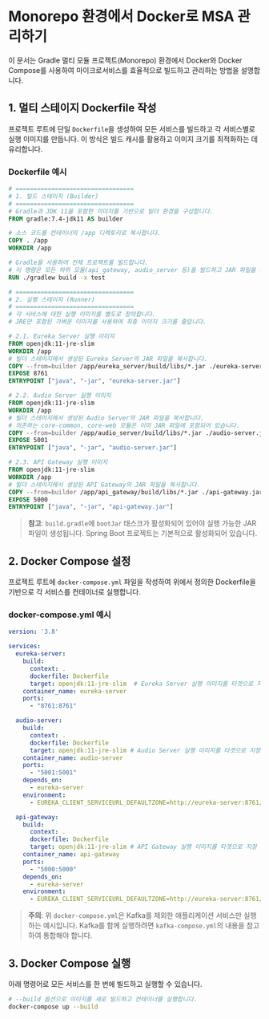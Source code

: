 # Monorepo 환경에서 Docker로 MSA 관리하기

이 문서는 Gradle 멀티 모듈 프로젝트(Monorepo) 환경에서 Docker와 Docker Compose를 사용하여 마이크로서비스를 효율적으로 빌드하고 관리하는 방법을 설명합니다.

## 1. 멀티 스테이지 Dockerfile 작성

프로젝트 루트에 단일 `Dockerfile`을 생성하여 모든 서비스를 빌드하고 각 서비스별로 실행 이미지를 만듭니다. 이 방식은 빌드 캐시를 활용하고 이미지 크기를 최적화하는 데 유리합니다.

### Dockerfile 예시

```Dockerfile
# =================================
# 1. 빌드 스테이지 (Builder)
# =================================
# Gradle과 JDK 11을 포함한 이미지를 기반으로 빌더 환경을 구성합니다.
FROM gradle:7.4-jdk11 AS builder

# 소스 코드를 컨테이너의 /app 디렉토리로 복사합니다.
COPY . /app
WORKDIR /app

# Gradle을 사용하여 전체 프로젝트를 빌드합니다.
# 이 명령은 모든 하위 모듈(api_gateway, audio_server 등)을 빌드하고 JAR 파일을 생성합니다.
RUN ./gradlew build -x test

# =================================
# 2. 실행 스테이지 (Runner)
# =================================
# 각 서비스에 대한 실행 이미지를 별도로 정의합니다.
# JRE만 포함된 가벼운 이미지를 사용하여 최종 이미지 크기를 줄입니다.

# 2.1. Eureka Server 실행 이미지
FROM openjdk:11-jre-slim
WORKDIR /app
# 빌더 스테이지에서 생성된 Eureka Server의 JAR 파일을 복사합니다.
COPY --from=builder /app/eureka_server/build/libs/*.jar ./eureka-server.jar
EXPOSE 8761
ENTRYPOINT ["java", "-jar", "eureka-server.jar"]

# 2.2. Audio Server 실행 이미지
FROM openjdk:11-jre-slim
WORKDIR /app
# 빌더 스테이지에서 생성된 Audio Server의 JAR 파일을 복사합니다.
# 의존하는 core-common, core-web 모듈은 이미 JAR 파일에 포함되어 있습니다.
COPY --from=builder /app/audio_server/build/libs/*.jar ./audio-server.jar
EXPOSE 5001
ENTRYPOINT ["java", "-jar", "audio-server.jar"]

# 2.3. API Gateway 실행 이미지
FROM openjdk:11-jre-slim
WORKDIR /app
# 빌더 스테이지에서 생성된 API Gateway의 JAR 파일을 복사합니다.
COPY --from=builder /app/api_gateway/build/libs/*.jar ./api-gateway.jar
EXPOSE 5000
ENTRYPOINT ["java", "-jar", "api-gateway.jar"]
```

> **참고**: `build.gradle`에 `bootJar` 태스크가 활성화되어 있어야 실행 가능한 JAR 파일이 생성됩니다. Spring Boot 프로젝트는 기본적으로 활성화되어 있습니다.

## 2. Docker Compose 설정

프로젝트 루트에 `docker-compose.yml` 파일을 작성하여 위에서 정의한 Dockerfile을 기반으로 각 서비스를 컨테이너로 실행합니다.

### docker-compose.yml 예시

```yaml
version: '3.8'

services:
  eureka-server:
    build:
      context: .
      dockerfile: Dockerfile
      target: openjdk:11-jre-slim  # Eureka Server 실행 이미지를 타겟으로 지정
    container_name: eureka-server
    ports:
      - "8761:8761"

  audio-server:
    build:
      context: .
      dockerfile: Dockerfile
      target: openjdk:11-jre-slim # Audio Server 실행 이미지를 타겟으로 지정
    container_name: audio-server
    ports:
      - "5001:5001"
    depends_on:
      - eureka-server
    environment:
      - EUREKA_CLIENT_SERVICEURL_DEFAULTZONE=http://eureka-server:8761/eureka/

  api-gateway:
    build:
      context: .
      dockerfile: Dockerfile
      target: openjdk:11-jre-slim # API Gateway 실행 이미지를 타겟으로 지정
    container_name: api-gateway
    ports:
      - "5000:5000"
    depends_on:
      - eureka-server
    environment:
      - EUREKA_CLIENT_SERVICEURL_DEFAULTZONE=http://eureka-server:8761/eureka/

```

> **주의**: 위 `docker-compose.yml`은 Kafka를 제외한 애플리케이션 서비스만 실행하는 예시입니다. Kafka를 함께 실행하려면 `kafka-compose.yml`의 내용을 참고하여 통합해야 합니다.

## 3. Docker Compose 실행

아래 명령어로 모든 서비스를 한 번에 빌드하고 실행할 수 있습니다.

```bash
# --build 옵션으로 이미지를 새로 빌드하고 컨테이너를 실행합니다.
docker-compose up --build
```
